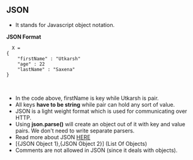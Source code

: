 ## JSON

- It stands for Javascript object notation.

**JSON Format**

```
  X = 
{
    "firstName" : "Utkarsh"
    "age" : 22
    "lastName" : "Saxena"
}
```
<br>

- In the code above, firstName is key while Utkarsh is pair.
- All keys **have to be string** while pair can hold any sort of value.
- JSON is a light weight format which is used for communicating over HTTP.
- Using **json.parse()** will create an object out of it with key and value pairs. We don't need to write separate parsers.
- Read more about JSON [HERE](https://www.w3schools.com/js/js_json_intro.asp)
- [{JSON Object 1},{JSON Object 2}] (List Of Objects)
- Comments are not allowed in JSON (since it deals with objects).
